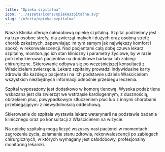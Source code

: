 ```yaml
---
title: "Opieka szpitalna"
icon: "../assets/icons/opiekaszpitalna.svg"
slug: "/oferta/opieka-szpitalna"
---
```


Nasza Klinika oferuje całodobową opiekę szpitalną. Szpital podzielony jest na trzy osobne strefy, dla zwierząt małych i dużych oraz osobną strefę chorób zakaźnych, zapewniając im tym samym jak największy komfort i spokój w rekonwalescencji. Nad pacjentami całą dobę czuwa lekarz szpitalny, monitorując ich stan kliniczny i parametry życiowe, by w razie potrzeby kierować pacjentów na dodatkowe badania lub zabiegi chirurgiczne. Skierowanie odbywa się po wcześniejszej konsultacji z Właścicielem zwierzęcia. Lekarz szpitalny prowadzi indywidualne karty zdrowia dla każdego pacjenta i na ich podstawie udziela Właścicielom wszystkich niezbędnych informacji odnośnie przebiegu leczenia.

Szpital wyposażony jest dodatkowo w komorę tlenową. Wysoka podaż tlenu wskazana jest dla zwierząt we wstrząsie kardiogennym, z dusznością, obrzękiem płuc, powypadkowym stłuczeniem płuc lub z innymi chorobami przebiegającymi z niewydolnością oddechową.

Skierowanie do szpitala wystawia lekarz weterynarii na podstawie badania klinicznego oraz po konsultacji z Właścicielem na wizycie.

Na opiekę szpitalną mogą liczyć wszyscy nasi pacjenci w momentach zagrożenia życia, załamania stanu zdrowia, rekonwalescencji po zabiegach chirurgicznych, w których wymagany jest całodobowy, profesjonalny monitoring lekarski.
